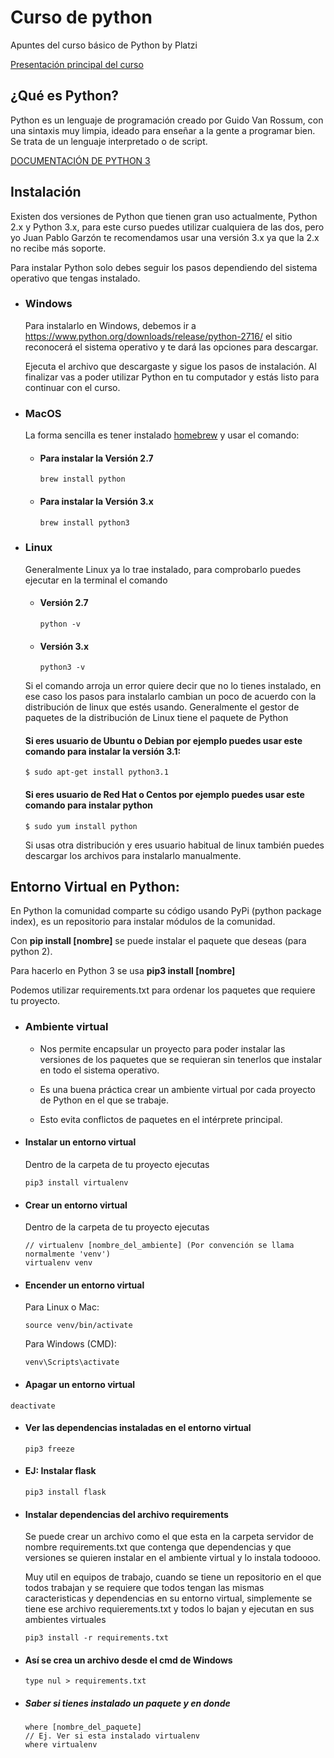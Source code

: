# Curso de python
Apuntes del curso básico de Python by Platzi

[Presentación principal del curso](https://static.platzi.com/media/public/uploads/curso-python-platzi_f311af99-c15a-48e3-983d-5e8c096012c0.pdf)

## ¿Qué es Python?

Python es un lenguaje de programación creado por Guido Van Rossum, con una sintaxis muy limpia, ideado para enseñar a la gente a programar bien. Se trata de un lenguaje interpretado o de script.

[DOCUMENTACIÓN DE PYTHON 3](https://docs.python.org/3/)

## Instalación

Existen dos versiones de Python que tienen gran uso actualmente, Python 2.x y Python 3.x, para este curso puedes utilizar cualquiera de las dos, pero yo Juan Pablo Garzón te recomendamos usar una versión 3.x ya que la 2.x no recibe más soporte.

Para instalar Python solo debes seguir los pasos dependiendo del sistema operativo que tengas instalado.

  - ### Windows
  
    Para instalarlo en Windows, debemos ir a https://www.python.org/downloads/release/python-2716/ el sitio reconocerá el sistema           operativo y te dará las opciones para descargar.

    Ejecuta el archivo que descargaste y sigue los pasos de instalación. Al finalizar vas a poder utilizar Python en tu computador y         estás listo para continuar con el curso.
  
  - ### MacOS
  
    La forma sencilla es tener instalado [homebrew](https://brew.sh/) y usar el comando:

      - #### Para instalar la Versión 2.7

            brew install python
            
      - #### Para instalar la Versión 3.x

            brew install python3
            
  - ### Linux
    
    Generalmente Linux ya lo trae instalado, para comprobarlo puedes ejecutar en la terminal el comando

      - #### Versión 2.7

            python -v

      - #### Versión 3.x

            python3 -v

    Si el comando arroja un error quiere decir que no lo tienes instalado, en ese caso los pasos para instalarlo cambian un poco de         acuerdo con la distribución de linux que estés usando. Generalmente el gestor de paquetes de la distribución de Linux tiene el           paquete de Python
    
    #### Si eres usuario de Ubuntu o Debian por ejemplo puedes usar este comando para instalar la versión 3.1:

        $ sudo apt-get install python3.1

    #### Si eres usuario de Red Hat o Centos por ejemplo puedes usar este comando para instalar python

        $ sudo yum install python

    Si usas otra distribución y eres usuario habitual de linux también puedes descargar los archivos para instalarlo manualmente.

## Entorno Virtual en Python:

En Python la comunidad comparte su código usando PyPi (python package index), es un repositorio para instalar módulos de la comunidad.

Con **pip install [nombre]** se puede instalar el paquete que deseas (para python 2).

Para hacerlo en Python 3 se usa **pip3 install [nombre]**

Podemos utilizar requirements.txt para ordenar los paquetes que requiere tu proyecto.

- ### Ambiente virtual

  - Nos permite encapsular un proyecto para poder instalar las versiones de los paquetes que se requieran sin tenerlos que instalar en todo el sistema operativo.
  
  - Es una buena práctica crear un ambiente virtual por cada proyecto de Python
en el que se trabaje.

  - Esto evita conflictos de paquetes en el intérprete principal.

- #### Instalar un entorno virtual
  Dentro de la carpeta de tu proyecto ejecutas
  ```
  pip3 install virtualenv
  ```

- #### Crear un entorno virtual
  Dentro de la carpeta de tu proyecto ejecutas
  ```
  // virtualenv [nombre_del_ambiente] (Por convención se llama normalmente 'venv')
  virtualenv venv
  ```
  
- #### Encender un entorno virtual
  Para Linux o Mac:
  ```
  source venv/bin/activate
  ```
  Para Windows (CMD):
  ```
  venv\Scripts\activate
  ```
  
 - #### Apagar un entorno virtual
  ```
  deactivate
  ```

- #### Ver las dependencias instaladas en el entorno virtual
  ```
  pip3 freeze
  ```

- #### EJ: Instalar flask
  ```
  pip3 install flask
  ```

- #### Instalar dependencias del archivo requirements
  Se puede crear un archivo como el que esta en la carpeta servidor de nombre requirements.txt que contenga que dependencias y que versiones se quieren instalar en el ambiente virtual y lo instala todoooo.
  
  Muy util en equipos de trabajo, cuando se tiene un repositorio en el que todos trabajan y se requiere que todos tengan las mismas caracteristicas y dependencias en su entorno virtual, simplemente se tiene ese archivo requierements.txt y todos lo bajan y ejecutan en sus ambientes virtuales
  ```
  pip3 install -r requirements.txt
  ```
  
 - #### Así se crea un archivo desde el cmd de Windows
    ```
    type nul > requirements.txt
    ```
    
 - ##### Saber si tienes instalado un paquete y en donde
    ```
    where [nombre_del_paquete]
    // Ej. Ver si esta instalado virtualenv
    where virtualenv
    ```

